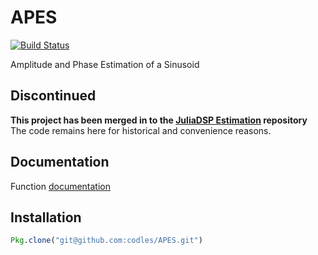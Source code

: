 APES
====
[![Build Status](https://travis-ci.org/codles/APES.jl.svg?branch=master)](https://travis-ci.org/codles/APES.jl)

Amplitude and Phase Estimation of a Sinusoid


## Discontinued

**This project has been merged in to the [JuliaDSP Estimation](https://github.com/JuliaDSP/Estimation.jl) repository**  
The code remains here for historical and convenience reasons.



## Documentation

Function [documentation](http://codles.github.io/APES.jl/)


## Installation

```julia
Pkg.clone("git@github.com:codles/APES.git")
```
